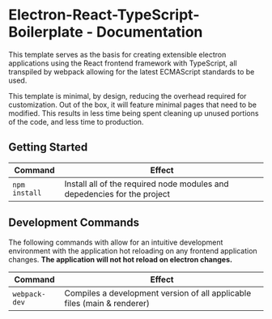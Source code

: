 # Electron-React-TypeScript-Boilerplate - Documentation

This template serves as the basis for creating extensible electron applications using the React frontend framework with TypeScript, all transpiled by webpack allowing for the latest ECMAScript standards to be used.

This template is minimal, by design, reducing the overhead required for customization. Out of the box, it will feature minimal pages that need to be modified. This results in less time being spent cleaning up unused portions of the code, and less time to production.

## Getting Started

| Command       | Effect                                                                   |
| ------------- | ------------------------------------------------------------------------ |
| `npm install` | Install all of the required node modules and depedencies for the project |

## Development Commands

The following commands with allow for an intuitive development environment with the application hot reloading on any frontend application changes.
**The application will not hot reload on electron changes.**

| Command       | Effect                                                                   |
| ------------- | ------------------------------------------------------------------------ |
| `webpack-dev` | Compiles a development version of all applicable files (main & renderer) |
